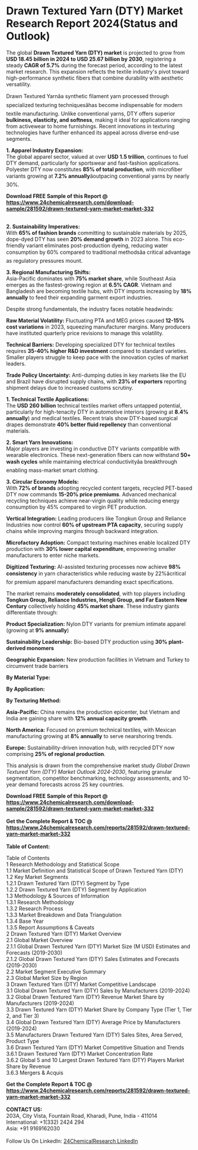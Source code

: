 <h1>Drawn Textured Yarn (DTY) Market Research Report 2024(Status and Outlook)</h1><p>The global <strong>Drawn Textured Yarn (DTY) market</strong> is projected to grow from <strong>USD 18.45 billion in 2024 to USD 25.67 billion by 2030</strong>, registering a steady <strong>CAGR of 5.7%</strong> during the forecast period, according to the latest market research. This expansion reflects the textile industry's pivot toward high-performance synthetic fibers that combine durability with aesthetic versatility.</p><p>Drawn Textured Yarnâa synthetic filament yarn processed through specialized texturing techniquesâhas become indispensable for modern textile manufacturing. Unlike conventional yarns, DTY offers superior <strong>bulkiness, elasticity, and softness</strong>, making it ideal for applications ranging from activewear to home furnishings. Recent innovations in texturing technologies have further enhanced its appeal across diverse end-use segments.</p><p><strong>1. Apparel Industry Expansion:</strong><br>
The global apparel sector, valued at over <strong>USD 1.5 trillion</strong>, continues to fuel DTY demand, particularly for sportswear and fast-fashion applications. Polyester DTY now constitutes <strong>85% of total production</strong>, with microfiber variants growing at <strong>7.2% annually</strong>âoutpacing conventional yarns by nearly 30%.</p><div><b>Download FREE Sample of this Report @ 
            <a href="https://www.24chemicalresearch.com/download-sample/281592/drawn-textured-yarn-market-market-332">
            https://www.24chemicalresearch.com/download-sample/281592/drawn-textured-yarn-market-market-332</a></b></div><br><p><strong>2. Sustainability Imperatives:</strong><br>
With <strong>65% of fashion brands</strong> committing to sustainable materials by 2025, dope-dyed DTY has seen <strong>20% demand growth</strong> in 2023 alone. This eco-friendly variant eliminates post-production dyeing, reducing water consumption by 60% compared to traditional methodsâa critical advantage as regulatory pressures mount.</p><p><strong>3. Regional Manufacturing Shifts:</strong><br>
Asia-Pacific dominates with <strong>75% market share</strong>, while Southeast Asia emerges as the fastest-growing region at <strong>6.5% CAGR</strong>. Vietnam and Bangladesh are becoming textile hubs, with DTY imports increasing by <strong>18% annually</strong> to feed their expanding garment export industries.</p><p>Despite strong fundamentals, the industry faces notable headwinds:</p><p><strong>Raw Material Volatility:</strong> Fluctuating PTA and MEG prices caused <strong>12-15% cost variations</strong> in 2023, squeezing manufacturer margins. Many producers have instituted quarterly price revisions to manage this volatility.</p><p><strong>Technical Barriers:</strong> Developing specialized DTY for technical textiles requires <strong>35-40% higher R&amp;D investment</strong> compared to standard varieties. Smaller players struggle to keep pace with the innovation cycles of market leaders.</p><p><strong>Trade Policy Uncertainty:</strong> Anti-dumping duties in key markets like the EU and Brazil have disrupted supply chains, with <strong>23% of exporters</strong> reporting shipment delays due to increased customs scrutiny.</p><p><strong>1. Technical Textile Applications:</strong><br>
The <strong>USD 260 billion</strong> technical textiles market offers untapped potential, particularly for high-tenacity DTY in automotive interiors (growing at <strong>8.4% annually</strong>) and medical textiles. Recent trials show DTY-based surgical drapes demonstrate <strong>40% better fluid repellency</strong> than conventional materials.</p><p><strong>2. Smart Yarn Innovations:</strong><br>
Major players are investing in conductive DTY variants compatible with wearable electronics. These next-generation fibers can now withstand <strong>50+ wash cycles</strong> while maintaining electrical conductivityâa breakthrough enabling mass-market smart clothing.</p><p><strong>3. Circular Economy Models:</strong><br>
With <strong>72% of brands</strong> adopting recycled content targets, recycled PET-based DTY now commands <strong>15-20% price premiums</strong>. Advanced mechanical recycling techniques achieve near-virgin quality while reducing energy consumption by 45% compared to virgin PET production.</p><p><strong>Vertical Integration:</strong> Leading producers like Tongkun Group and Reliance Industries now control <strong>60% of upstream PTA capacity</strong>, securing supply chains while improving margins through backward integration.</p><p><strong>Microfactory Adoption:</strong> Compact texturing machines enable localized DTY production with <strong>30% lower capital expenditure</strong>, empowering smaller manufacturers to enter niche markets.</p><p><strong>Digitized Texturing:</strong> AI-assisted texturing processes now achieve <strong>98% consistency</strong> in yarn characteristics while reducing waste by 22%âcritical for premium apparel manufacturers demanding exact specifications.</p><p>The market remains <strong>moderately consolidated</strong>, with top players including <strong>Tongkun Group, Reliance Industries, Hengli Group, and Far Eastern New Century</strong> collectively holding <strong>45% market share</strong>. These industry giants differentiate through:</p><p><strong>Product Specialization:</strong> Nylon DTY variants for premium intimate apparel (growing at <strong>9% annually</strong>)</p><p><strong>Sustainability Leadership:</strong> Bio-based DTY production using <strong>30% plant-derived monomers</strong></p><p><strong>Geographic Expansion:</strong> New production facilities in Vietnam and Turkey to circumvent trade barriers</p><p><strong>By Material Type:</strong></p><p><strong>By Application:</strong></p><p><strong>By Texturing Method:</strong></p><p><strong>Asia-Pacific:</strong> China remains the production epicenter, but Vietnam and India are gaining share with <strong>12% annual capacity growth</strong>.</p><p><strong>North America:</strong> Focused on premium technical textiles, with Mexican manufacturing growing at <strong>8% annually</strong> to serve nearshoring trends.</p><p><strong>Europe:</strong> Sustainability-driven innovation hub, with recycled DTY now comprising <strong>25% of regional production</strong>.</p><p>This analysis is drawn from the comprehensive market study <em>Global Drawn Textured Yarn (DTY) Market Outlook 2024-2030</em>, featuring granular segmentation, competitor benchmarking, technology assessments, and 10-year demand forecasts across 25 key countries.</p><div><b>Download FREE Sample of this Report @ 
            <a href="https://www.24chemicalresearch.com/download-sample/281592/drawn-textured-yarn-market-market-332">
            https://www.24chemicalresearch.com/download-sample/281592/drawn-textured-yarn-market-market-332</a></b></div><br><div><b>Get the Complete Report & TOC @ 
            <a href="https://www.24chemicalresearch.com/reports/281592/drawn-textured-yarn-market-market-332">
            https://www.24chemicalresearch.com/reports/281592/drawn-textured-yarn-market-market-332</a></b></div><br>
            <b>Table of Content:</b><p>Table of Contents<br />
 1 Research Methodology and Statistical Scope<br />
 1.1 Market Definition and Statistical Scope of Drawn Textured Yarn (DTY)<br />
 1.2 Key Market Segments<br />
 1.2.1 Drawn Textured Yarn (DTY) Segment by Type<br />
 1.2.2 Drawn Textured Yarn (DTY) Segment by Application<br />
 1.3 Methodology & Sources of Information<br />
 1.3.1 Research Methodology<br />
 1.3.2 Research Process<br />
 1.3.3 Market Breakdown and Data Triangulation<br />
 1.3.4 Base Year<br />
 1.3.5 Report Assumptions & Caveats<br />
 2 Drawn Textured Yarn (DTY) Market Overview<br />
 2.1 Global Market Overview<br />
 2.1.1 Global Drawn Textured Yarn (DTY) Market Size (M USD) Estimates and Forecasts (2019-2030)<br />
 2.1.2 Global Drawn Textured Yarn (DTY) Sales Estimates and Forecasts (2019-2030)<br />
 2.2 Market Segment Executive Summary<br />
 2.3 Global Market Size by Region<br />
 3 Drawn Textured Yarn (DTY) Market Competitive Landscape<br />
 3.1 Global Drawn Textured Yarn (DTY) Sales by Manufacturers (2019-2024)<br />
 3.2 Global Drawn Textured Yarn (DTY) Revenue Market Share by Manufacturers (2019-2024)<br />
 3.3 Drawn Textured Yarn (DTY) Market Share by Company Type (Tier 1, Tier 2, and Tier 3)<br />
 3.4 Global Drawn Textured Yarn (DTY) Average Price by Manufacturers (2019-2024)<br />
 3.5 Manufacturers Drawn Textured Yarn (DTY) Sales Sites, Area Served, Product Type<br />
 3.6 Drawn Textured Yarn (DTY) Market Competitive Situation and Trends<br />
 3.6.1 Drawn Textured Yarn (DTY) Market Concentration Rate<br />
 3.6.2 Global 5 and 10 Largest Drawn Textured Yarn (DTY) Players Market Share by Revenue<br />
 3.6.3 Mergers & Acquis</p><div><b>Get the Complete Report & TOC @ 
            <a href="https://www.24chemicalresearch.com/reports/281592/drawn-textured-yarn-market-market-332">
            https://www.24chemicalresearch.com/reports/281592/drawn-textured-yarn-market-market-332</a></b></div><br><b>CONTACT US:</b><br>
            203A, City Vista, Fountain Road, Kharadi, Pune, India - 411014<br>
            International: +1(332) 2424 294<br>
            Asia: +91 9169162030 <br><br>
            Follow Us On LinkedIn: <a href="https://www.linkedin.com/company/24chemicalresearch/">24ChemicalResearch LinkedIn</a>